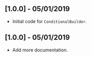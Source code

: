 ## [1.0.0] - 05/01/2019

* Initial code for `ConditionalBuilder`.

## [1.0.0] - 05/01/2019

* Add more documentation.
